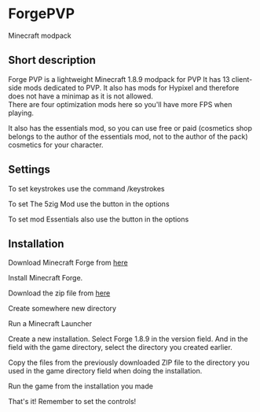 # ForgePVP
Minecraft modpack

## Short description
Forge PVP is a lightweight Minecraft 1.8.9 modpack for PVP
It has 13 client-side mods dedicated to PVP. It also has mods for Hypixel and therefore does not have a minimap as it is not allowed.
<br>
There are four optimization mods here so you'll have more FPS when playing.

It also has the essentials mod, so you can use free or paid (cosmetics shop belongs to the author of the essentials mod, not to the author of the pack) cosmetics for your character.

## Settings

To set keystrokes use the command /keystrokes

To set The 5zig Mod use the button in the options

To set mod Essentials also use the button in the options

## Installation 

Download Minecraft Forge from [here](https://maven.minecraftforge.net/net/minecraftforge/forge/1.8.9-11.15.1.2318-1.8.9/forge-1.8.9-11.15.1.2318-1.8.9-universal.jar)

Install Minecraft Forge.

Download the zip file from [here](https://github.com/TheHansel/ForgePVP/releases/tag/1.1.5)

Create somewhere new directory

Run a Minecraft Launcher

Create a new installation. Select Forge 1.8.9 in the version field. And in the field with the game directory, select the directory you created earlier.

Copy the files from the previously downloaded ZIP file to the directory you used in the game directory field when doing the installation.

Run the game from the installation you made

That's it! Remember to set the controls!
